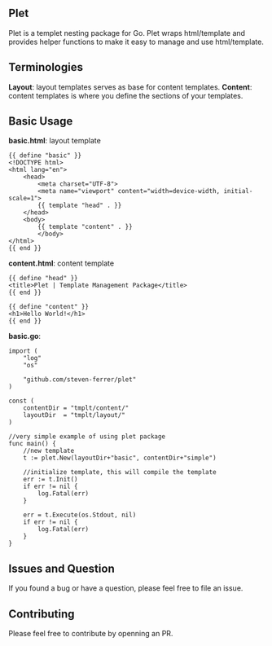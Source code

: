 ## Plet

Plet is a templet nesting package for Go. Plet wraps html/template and provides helper functions to make it easy to manage and use html/template.

## Terminologies

__Layout__: layout templates serves as base for content templates. 
__Content__: content templates is where you define the sections of your templates.

## Basic Usage

__basic.html__: layout template

	{{ define "basic" }}
	<!DOCTYPE html>
	<html lang="en">
		<head>
			<meta charset="UTF-8">
			<meta name="viewport" content="width=device-width, initial-scale=1">
			{{ template "head" . }}
		</head>
		<body>
			{{ template "content" . }}
			</body>
	</html>
	{{ end }}

__content.html__: content template

	{{ define "head" }}
	<title>Plet | Template Management Package</title>
	{{ end }}

	{{ define "content" }}
	<h1>Hello World!</h1>
	{{ end }}


__basic.go__:

	import (
		"log"
		"os"

		"github.com/steven-ferrer/plet"
	)

	const (
		contentDir = "tmplt/content/"
		layoutDir  = "tmplt/layout/"
	)

	//very simple example of using plet package
	func main() {
		//new template
		t := plet.New(layoutDir+"basic", contentDir+"simple")
		
		//initialize template, this will compile the template
		err := t.Init()
		if err != nil {
			log.Fatal(err)
		}

		err = t.Execute(os.Stdout, nil)
		if err != nil {
			log.Fatal(err)
		}
	}


## Issues and Question

If you found a bug or have a question, please feel free to file an issue.

## Contributing

Please feel free to contribute by openning an PR.